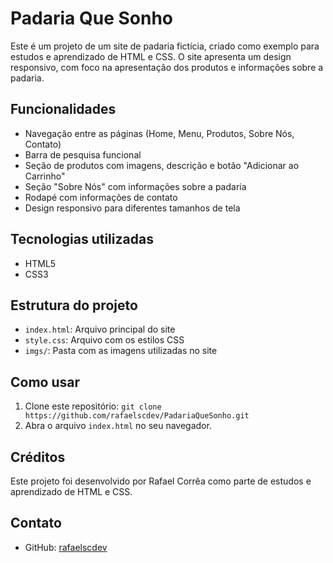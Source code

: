 # Padaria Que Sonho

Este é um projeto de um site de padaria fictícia, criado como exemplo para estudos e aprendizado de HTML e CSS. O site apresenta um design responsivo, com foco na apresentação dos produtos e informações sobre a padaria.

## Funcionalidades

*   Navegação entre as páginas (Home, Menu, Produtos, Sobre Nós, Contato)
*   Barra de pesquisa funcional
*   Seção de produtos com imagens, descrição e botão "Adicionar ao Carrinho"
*   Seção "Sobre Nós" com informações sobre a padaria
*   Rodapé com informações de contato
*   Design responsivo para diferentes tamanhos de tela

## Tecnologias utilizadas

*   HTML5
*   CSS3


## Estrutura do projeto

*   `index.html`: Arquivo principal do site
*   `style.css`: Arquivo com os estilos CSS
*   `imgs/`: Pasta com as imagens utilizadas no site

## Como usar

1.  Clone este repositório: `git clone https://github.com/rafaelscdev/PadariaQueSonho.git`
2.  Abra o arquivo `index.html` no seu navegador.


## Créditos

Este projeto foi desenvolvido por Rafael Corrêa como parte de estudos e aprendizado de HTML e CSS.


## Contato

*   GitHub: [rafaelscdev](https://github.com/rafaelscdev)
